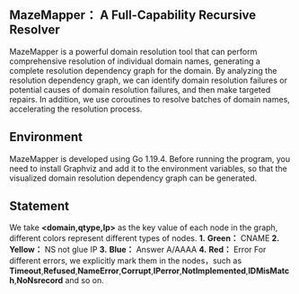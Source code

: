 ## MazeMapper： A Full-Capability Recursive Resolver
MazeMapper is a powerful domain resolution tool that can perform comprehensive resolution of individual domain names, generating a complete resolution dependency graph for the domain. By analyzing the resolution dependency graph, we can identify domain resolution failures or potential causes of domain resolution failures, and then make targeted repairs. In addition, we use coroutines to resolve batches of domain names, accelerating the resolution process.


## **Environment**
MazeMapper is developed using Go 1.19.4. Before running the program, you need to install Graphviz and add it to the environment variables, so that the visualized domain resolution dependency graph can be generated.

## **Statement**
We take **<domain,qtype,Ip>** as the key value of each node in the graph, different colors represent different types of nodes.
**1.** **Green：** CNAME
**2.** **Yellow：** NS not glue IP
**3.** **Blue：** Answer   A/AAAA
**4.** **Red：** Error
For different errors, we explicitly mark them in the nodes，such as **Timeout**,**Refused**,**NameError**,**Corrupt**,**IPerror**,**NotImplemented**,**IDMisMatch**,**NoNsrecord** and so on.
